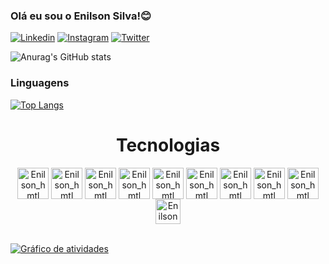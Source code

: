 ### Olá eu sou o Enilson Silva!😊

[![Linkedin](https://img.shields.io/badge/LinkedIn-0077B5?style=for-the-badge&logo=linkedin&logoColor=white)](https://www.linkedin.com/in/enilson-silva-a2384b235/)
[![Instagram](https://img.shields.io/badge/Instagram-E4405F?style=for-the-badge&logo=instagram&logoColor=white)](https://www.instagram.com/enilson_silva0/)
[![Twitter](https://img.shields.io/badge/Twitter-1DA1F2?style=for-the-badge&logo=twitter&logoColor=white)](https://twitter.com/EnilsonSilva05)


![Anurag's GitHub stats](https://github-readme-stats.vercel.app/api?username=enilson100&show_icons=true&theme=radical)

### Linguagens

[![Top Langs](https://github-readme-stats.vercel.app/api/top-langs/?username=enilson100&layout=default&theme=radical)](https://github.com/enilson100/github-readme-stats)<br>
<h1 align="center" style= "heigth="40" width="50"">
 Tecnologias
</h1>
<div style="display:inline_block" align="center">
<img align="center" alt="Enilson_hmtl" heigth="40" width="50" src="https://cdn.jsdelivr.net/gh/devicons/devicon/icons/html5/html5-plain.svg" />
<img align="center" alt="Enilson_hmtl" heigth="40" width="50" src="https://cdn.jsdelivr.net/gh/devicons/devicon/icons/css3/css3-plain.svg" />
<img align="center" alt="Enilson_hmtl" heigth="40" width="50" src="https://cdn.jsdelivr.net/gh/devicons/devicon/icons/javascript/javascript-plain.svg" />
<img align="center" alt="Enilson_hmtl" heigth="40" width="50" src="https://cdn.jsdelivr.net/gh/devicons/devicon/icons/typescript/typescript-plain.svg" />
<img align="center" alt="Enilson_hmtl" heigth="40" width="50" src="https://cdn.jsdelivr.net/gh/devicons/devicon/icons/react/react-original.svg" />
<img align="center" alt="Enilson_hmtl" heigth="40" width="50" src="https://cdn.jsdelivr.net/gh/devicons/devicon/icons/postgresql/postgresql-plain.svg" />
<img align="center" alt="Enilson_hmtl" heigth="40" width="50" src="https://cdn.jsdelivr.net/gh/devicons/devicon/icons/nodejs/nodejs-original.svg" />
<img align="center" alt="Enilson_hmtl" heigth="40" width="50" src="https://cdn.jsdelivr.net/gh/devicons/devicon/icons/git/git-plain.svg" />
<img align="center" alt="Enilson_hmtl" heigth="40" width="50" fill="green" src="https://cdn.jsdelivr.net/gh/devicons/devicon/icons/express/express-original.svg" />
<img align="center" alt="Enilson_hmtl" heigth="30" width="40" src="https://cdn.jsdelivr.net/gh/devicons/devicon/icons/jest/jest-plain.svg" />
</div>
<br>
<p align="left">
<a  href="https://github.com/gabriellfernandes/github-readme-activity-graph"><img  alt="Gráfico de atividades "  src="https://activity-graph.herokuapp.com/graph?username=gabriellfernandes&bg_color=0D1117&color=5BCDEC&line=5BCDEC&point=FFFFFF&hide_border=true&no-bg=true&no-frame=true" /></a>
</p>
